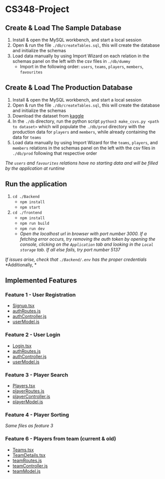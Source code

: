 # CS348-Project
## Create & Load The Sample Database
1. Install & open the MySQL workbench, and start a local session
2. Open & run the file `./db/createTables.sql`, this will create the database and initialize the schemas
3. Load data manually by using Import Wizard on each relation in the schemas panel on the left with the csv files in `./db/dummy`
   - Import in the following order: `users`, `teams`, `players`, `members`, `favourites`

## Create & Load The Production Database
1. Install & open the MySQL workbench, and start a local session
2. Open & run the file `./db/createTables.sql`, this will create the database and initialize the schemas
3. Download the dataset from [kaggle](https://www.kaggle.com/code/isaienkov/basketball-players-stats-extended-analysis/input) 
4. In the `./db` directory, run the python script `python3 make_csvs.py <path to dataset>` which will populate the `./db/prod` directory with the production data for `players` and `members`, while already containing the data for `teams`
5. Load data manually by using Import Wizard for the `teams`, `players`, and `members` relations in the schemas panel on the left with the csv files in `./db/prod` following that respective order

*The `users` and `favourites` relations have no starting data and will be filled by the application at runtime*

## Run the application 
1. `cd ./Backend`
   - `npm install`
   - `npm start`
2. `cd ./frontend`
   - `npm install`
   - `npm run build`
   - `npm run dev`
   - *Open the localhost url in browser with port number 3000. If a fetching error occurs, try removing the auth token by opening the console, clicking on the `Application` tab and looking in the `Local storage` tab. If all else fails, try port number 5137*

*If issues arise, check that `./Backend/.env` has the proper credentials*
*Additionally, *

## Implemented Features
### Feature 1 -  User Registration
- [Signup.tsx](./frontend/src/pages/Signup.tsx)
- [authRoutes.js](./Backend/routes/authRoutes.js)
- [authController.js](./Backend/controllers/authController.js)
- [userModel.js](./Backend/models/userModel.js)

### Feature 2 - User Login
- [Login.tsx](./frontend/src/pages/Login.tsx)
- [authRoutes.js](./Backend/routes/authRoutes.js)
- [authController.js](./Backend/controllers/authController.js)
- [userModel.js](./Backend/models/userModel.js)

### Feature 3 - Player Search
- [Players.tsx](./frontend/src/pages/Players.tsx)
- [playerRoutes.js](./Backend/routes/playerRoutes.js)
- [playerController.js](./Backend/controllers/playerController.js)
- [playerModel.js](./Backend/models/playerModel.js)

### Feature 4 - Player Sorting
*Same files as feature 3*

### Feature 6 - Players from team (current & old)
- [Teams.tsx](./frontend/src/pages/Teams.tsx)
- [TeamDetails.tsx](./frontend/src/pages/TeamDetails/tsx)
- [teamRoutes.js](./Backend/routes/teamRoutes.js)
- [teamController.js](./Backend/controllers/teamController.js)
- [teamModel.js](./Backend/models/teamModel.js)
